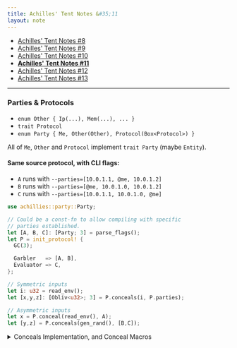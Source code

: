 ```yaml
---
title: Achilles' Tent Notes &#35;11
layout: note
---
```


- [Achilles' Tent Notes &#35;8](/research/2019-10-13-achilles-8)
- [Achilles' Tent Notes &#35;9](/research/2019-10-15-achilles-9)
- [Achilles' Tent Notes &#35;10](/research/2019-10-28-achilles-10)
- [**Achilles' Tent Notes &#35;11**](/research/2019-11-11-achilles-11)
- [Achilles' Tent Notes &#35;12](/research/2019-12-02-achilles-12)
- [Achilles' Tent Notes &#35;13](/research/2019-12-13-achilles-13)

---

### Parties & Protocols

- `enum Other { Ip(...), Mem(...), ... }`
- `trait Protocol`
- `enum Party { Me, Other(Other), Protocol(Box<Protocol>) }`

All of `Me`, `Other` and `Protocol` implement `trait Party` (maybe `Entity`).

#### Same source protocol, with CLI flags:

- `A` runs with `--parties=[10.0.1.1, @me, 10.0.1.2]`
- `B` runs with `--parties=[@me, 10.0.1.0, 10.0.1.2]`
- `C` runs with `--parties=[10.0.1.1, 10.0.1.0, @me]`

```rust
use achillies::party::Party;

// Could be a const-fn to allow compiling with specific
// parties established.
let [A, B, C]: [Party; 3] = parse_flags();
let P = init_protocol! {
  GC(3);

  Garbler   => [A, B],
  Evaluator => C,
};

// Symmetric inputs
let i: u32 = read_env();
let [x,y,z]: [Obliv<u32>; 3] = P.conceals(i, P.parties);

// Asymmetric inputs
let x = P.conceal(read_env(), A);
let [y,z] = P.conceals(gen_rand(), [B,C]);
```

<details>
  <summary>Conceals Implementation, and Conceal Macros</summary>
  <div markdown="1">
```rust
// Lazy/party specific block?
let x = conceal!(A@{read_env()} => P);
let [y,z] = conceals!([B,C]@{gen_rand()} => P);

// NOTE: `conceals` may be implemented as:
fn conceals(self, v: T, parties: Vec<Party>) -> Vec<Obliv<T>> {
  let xs = Vec::with_capacity(parties.len());
  for party in parties.iter() {
    xs.push(self.conceal(v, party));
  }
  xs
}
```
  </div>
</details>

```rust
// Compute on `Obliv` data.
let r = f(x, y, z);

// Explicit reveals.
P.reveal(r, A);
```

<details>
  <summary>Different source (C's shown)</summary>
  <div markdown="1">
```rust
use achillies::party::{Party, Other};

let P = init_protocol! {
  GC(3);

  Garbler => [
    Party::Other(Other::Ip("10.0.1.1")),
    Party::Other(Other::Ip("10.0.1.0")),
  ],
  Evaluator => Party::Me,
};

// We don't have to know what the source of `x` and `y` is.
let x = P.conceal(None, A);
let y = P.conceal(None, B);
let z = P.conceal(Some(gen_rand()), C);

// Compute on `Obliv` data.
let r = f(x, y, z);

// Explicit reveals.
P.reveal(r, A);
```
  </div>
</details>

### Merge Sort

We see that `merge_sort` over a slice of `Obliv<T>` is mostly recursive calls
to a `merge` function, as we expect.

```rust
fn merge_sort<T>(slice: &[Obliv<T>]) -> Vec<Obliv<T>>
    where T: PartialOrd + Clone
{
    if slice.len() == 1 { return slice.to_owned() }
    let mid   = slice.len() / 2;
    let left  = merge_sort(&slice[0..mid]);
    let right = merge_sort(&slice[mid..slice.len()]);
    merge(&left, &right)
}
```

The `merge` function requires a bit of care to avoid leaking the original
orders of it's arguments.

```rust
// You start with an slice of `Obliv<T>` meaning you know
// essentially nothing but the length of the slice. After merging,
// you end up with a `Vec` of `Obliv<T>` again meaning that you
// know nothing but the length. This means this function **should
// not** leak, for instance, the order of the elements in the
// original slice. See `leaky_merge`.
fn merge<T>(left: &[Obliv<T>], right: &[Obliv<T>]) -> Vec<Obliv<T>>
    where T: PartialOrd + Clone
{
    let out_len = left.len() + right.len();
    let mut out = Vec::with_capacity(out_len);

    // Both `li` and `ri` must be `Obliv` types, because
    // they will need to be mutated inside the `obliv if`, which
    // is disallowed otherwise.  This makes sense, because
    // inspection of the current left and right slice index while
    // running the following `for` loop would leak the ....
    //
    // The `Obliv` type is public information at first however,
    // since it's well established that any instance of this
    // sorting algorithm starts at the 0th index of each slice.
    let mut li = Obliv::public(0);
    let mut ri = Obliv::public(0);

    // We need to use the length's of the slices in our obliv if
    // logic, so we must make an explicit public `left_len` obliv
    // value.
    let left_len = Obliv::public(left.len());
    let right_len = Obliv::public(right.len());

    for i in 0..out_len {
        out.push({
            obliv if li == left_len ||
                     ri < right_len &&
                     Oram(right)[ri] > Oram(left)[li]
            {
                let o = Oram(right)[ri].clone();
                ri += Obliv::public(1);
                o
            } else {
                let o = Oram(left)[li].clone();
                li += Obliv::public(1);
                o
            }
        });
    }
    out
}
```

<details>
  <summary>Leaky merge function</summary>
  <div markdown="1">
We show a simple mistake, and where our type system would catch it.

```rust
fn leaky_merge<T: PartialOrd>(left: &[Obliv<T>], right: &[Obliv<T>])
    -> Vec<Obliv<T>>
{
    let out_len = left.len() + right.len();
    let mut out = Vec::with_capacity(out_len);

    // Mistake here, we would leak the original order by allowing
    // inspection of the left and right index we use throughout
    // the algorithm.
    let mut li = 0;
    let mut ri = 0;

    for i in 0..out_len {
        let r = right[ri].clone();
        let l = left[li].clone();

        out.push({
            // NOTE: This luckily type-fails here. We can't mutate
            // a plain value within an `obliv if`.
            //
            // We *could* use an `always` block to allow mutation.
            // However, then the index would *always* increment by
            // 1, breaking the merge algorithm.
            obliv if li == left.len() ||
                     ri < right.len() &&
                     right[ri] > left[li]
            {
                let o = right[ri].clone();
                ri += 1;
                o
            } else {
                let o = left[li].clone();
                li += 1;
                o
            }
        });

        // We didn't declare obliv index (aka linear scan), so
        // this leaks the original order.
        println!("{}", li, ri);
    }
    out
}
```
  </div>
</details>

### TODO

- `GC(3)` can be any`Party::Protocol` trait or something...?
- Exact `conceal` and `conceals` semantics in multi-party setting.
- Short circuit semantics for `||`
- Example [[1]](https://www.cs.rochester.edu/u/muthuv/compare.pdf) `fn median<T: PartialOrd>(inputs: Vec<Vec<Obliv<T>>>) -> T`
- Example [[2]](https://eprint.iacr.org/2016/861.pdf) `fn stable_match`


